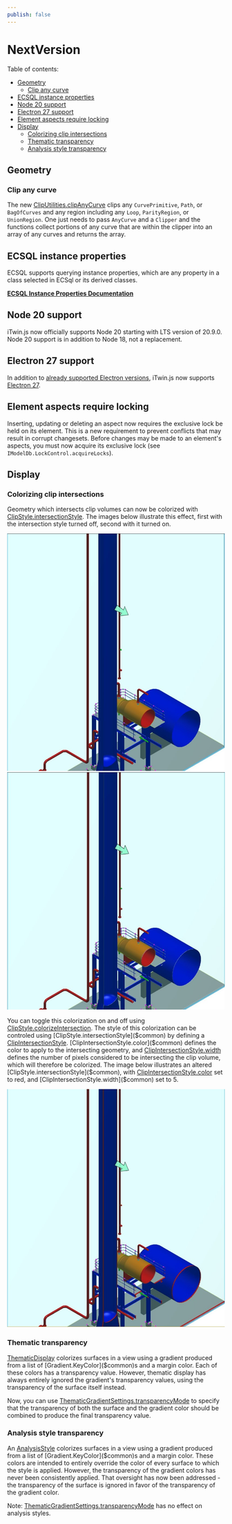 ```yaml
---
publish: false
---
```

# NextVersion

Table of contents:

- [Geometry](#geometry)
  - [Clip any curve](#clip-any-curve)
- [ECSQL instance properties](#ecsql-instance-properties)
- [Node 20 support](#node-20-support)
- [Electron 27 support](#electron-27-support)
- [Element aspects require locking](#element-aspects-require-locking)
- [Display](#display)
  - [Colorizing clip intersections](#colorizing-clip-intersections)
  - [Thematic transparency](#thematic-transparency)
  - [Analysis style transparency](#analysis-style-transparency)

## Geometry

### Clip any curve

The new [ClipUtilities.clipAnyCurve]($core-geometry) clips any `CurvePrimitive`, `Path`, or `BagOfCurves` and any region including any `Loop`, `ParityRegion`, or `UnionRegion`. One just needs to pass `AnyCurve` and a `Clipper` and the functions collect portions of any curve that are within the clipper into an array of any curves and returns the array.

## ECSQL instance properties

ECSQL supports querying instance properties, which are any property in a class selected in ECSql or its derived classes.

[**ECSQL Instance Properties Documentation**](../learning/ECSQLTutorial/InstanceProps.md)

## Node 20 support

iTwin.js now officially supports Node 20 starting with LTS version of 20.9.0. Node 20 support is in addition to Node 18, not a replacement.

## Electron 27 support

In addition to [already supported Electron versions](../learning/SupportedPlatforms.md#electron), iTwin.js now supports [Electron 27](https://www.electronjs.org/blog/electron-27-0).

## Element aspects require locking

Inserting, updating or deleting an aspect now requires the exclusive lock be held on its element. This is a new requirement to prevent conflicts that may result in corrupt changesets. Before changes may be made to an element's aspects, you must now acquire its exclusive lock (see `IModelDb.LockControl.acquireLocks`).

## Display

### Colorizing clip intersections

Geometry which intersects clip volumes can now be colorized with [ClipStyle.intersectionStyle]($common). The images below illustrate this effect, first with the intersection style turned off, second with it turned on.

![No Intersection Style](./assets/IntersectionStyle-Off.jpg "No intersection style is applied.") ![Default Intersection Style](./assets/IntersectionStyle-Default.jpg "Geometry determined to intersect the clip plane is recolored white at a width of one pixel.")

You can toggle this colorization on and off using [ClipStyle.colorizeIntersection]($common). The style of this colorization can be controled using [ClipStyle.intersectionStyle]($common) by defining a [ClipIntersectionStyle]($common). [ClipIntersectionStyle.color]($common) defines the color to apply to the intersecting geometry, and [ClipIntersectionStyle.width]($common) defines the number of pixels considered to be intersecting the clip volume, which will therefore be colorized. The image below illustrates an altered [ClipStyle.intersectionStyle]($common), with [ClipIntersectionStyle.color]($common) set to red, and [ClipIntersectionStyle.width]($common) set to 5.

![Altered Intersection Style](./assets/IntersectionStyle-Altered.jpg "Geometry determined to intersect the clip plane is recolored red at a width of five pixels.")

### Thematic transparency

[ThematicDisplay]($common) colorizes surfaces in a view using a gradient produced from a list of [Gradient.KeyColor]($common)s and a margin color. Each of these colors has a transparency value. However, thematic display has always entirely ignored the gradient's transparency values, using the transparency of the surface itself instead.

Now, you can use [ThematicGradientSettings.transparencyMode]($common) to specify that the transparency of both the surface and the gradient color should be combined to produce the final transparency value.

### Analysis style transparency

An [AnalysisStyle]($common) colorizes surfaces in a view using a gradient produced from a list of [Gradient.KeyColor]($common)s and a margin color. These colors are intended to entirely override the color of every surface to which the style is applied. However, the transparency of the gradient colors has never been consistently applied. That oversight has now been addressed - the transparency of the surface is ignored in favor of the transparency of the gradient color.

Note: [ThematicGradientSettings.transparencyMode]($common) has no effect on analysis styles.

